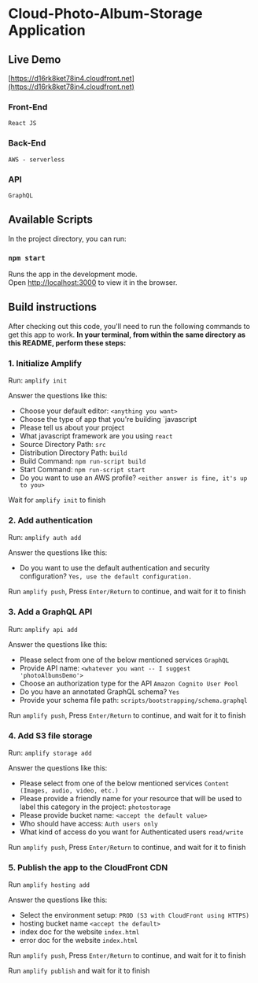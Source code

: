 # Cloud-Photo-Album-Storage Application

## Live Demo
[https://d16rk8ket78in4.cloudfront.net](https://d16rk8ket78in4.cloudfront.net) 

### Front-End
    React JS
### Back-End
    AWS - serverless
### API
    GraphQL

## Available Scripts

In the project directory, you can run:

### `npm start`

Runs the app in the development mode.<br />
Open [http://localhost:3000](http://localhost:3000) to view it in the browser.

## Build instructions
After checking out this code, you'll need to run the following commands to get this app to work.
**In your terminal, from within the same directory as this README, perform these steps:**

### 1. Initialize Amplify
Run: `amplify init`

Answer the questions like this:
- Choose your default editor: `<anything you want>`
- Choose the type of app that you're building `javascript
- Please tell us about your project
- What javascript framework are you using `react`
- Source Directory Path:  `src`
- Distribution Directory Path: `build`
- Build Command:  `npm run-script build`
- Start Command: `npm run-script start`
- Do you want to use an AWS profile? `<either answer is fine, it's up to you>`

Wait for `amplify init` to finish

### 2. Add authentication
Run: `amplify auth add`

Answer the questions like this:
-  Do you want to use the default authentication and security configuration? `Yes, use the default configuration.`

Run `amplify push`, Press `Enter/Return` to continue, and wait for it to finish

### 3. Add a GraphQL API
Run: `amplify api add`

Answer the questions like this:
- Please select from one of the below mentioned services `GraphQL`
- Provide API name: `<whatever you want -- I suggest 'photoAlbumsDemo'>`
- Choose an authorization type for the API `Amazon Cognito User Pool`
- Do you have an annotated GraphQL schema? `Yes`
- Provide your schema file path: `scripts/bootstrapping/schema.graphql`

Run `amplify push`, Press `Enter/Return` to continue, and wait for it to finish

### 4. Add S3 file storage
Run: `amplify storage add`

Answer the questions like this:
- Please select from one of the below mentioned services `Content (Images, audio, video, etc.)`
- Please provide a friendly name for your resource that will be used to label this category in the project: `photostorage`
- Please provide bucket name: `<accept the default value>`
- Who should have access: `Auth users only`
- What kind of access do you want for Authenticated users `read/write`

Run `amplify push`, Press `Enter/Return` to continue, and wait for it to finish

### 5. Publish the app to the CloudFront CDN
Run `amplify hosting add`

Answer the questions like this:
- Select the environment setup: `PROD (S3 with CloudFront using HTTPS)`
- hosting bucket name `<accept the default>`
- index doc for the website `index.html`
- error doc for the website `index.html`

Run `amplify push`, Press `Enter/Return` to continue, and wait for it to finish

Run `amplify publish` and wait for it to finish